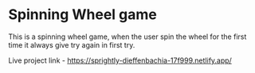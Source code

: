 # Spinning Wheel game
This is a spinning wheel game, when the user spin the wheel for the first time it always give try again in first try.

Live project link - https://sprightly-dieffenbachia-17f999.netlify.app/
